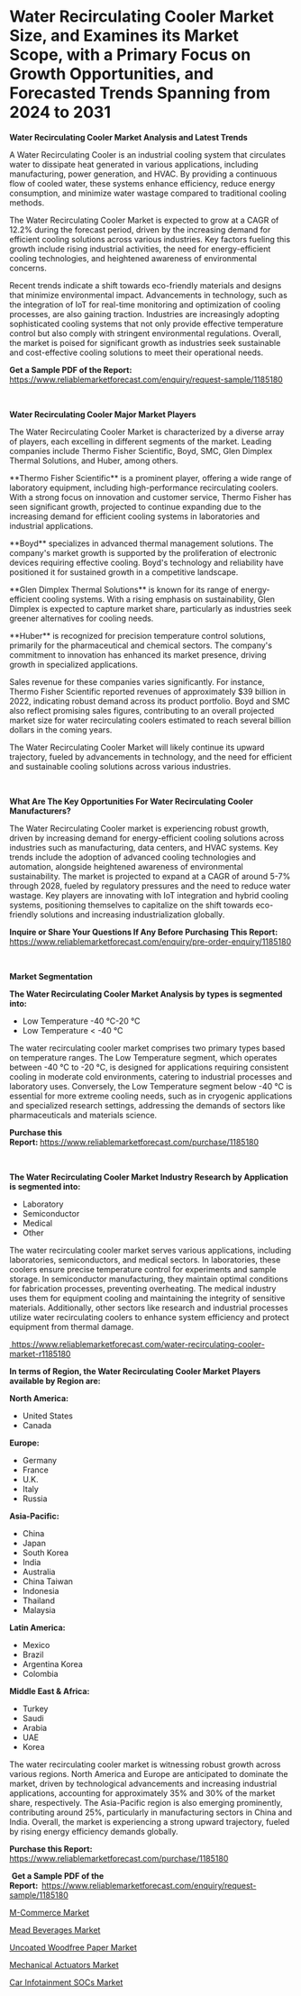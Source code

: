<p><h1>Water Recirculating Cooler Market Size, and Examines its Market Scope, with a Primary Focus on Growth Opportunities, and Forecasted Trends Spanning from 2024 to 2031</h1></p><p><strong>Water Recirculating Cooler Market Analysis and Latest Trends</strong></p>
<p><p>A Water Recirculating Cooler is an industrial cooling system that circulates water to dissipate heat generated in various applications, including manufacturing, power generation, and HVAC. By providing a continuous flow of cooled water, these systems enhance efficiency, reduce energy consumption, and minimize water wastage compared to traditional cooling methods.</p><p>The Water Recirculating Cooler Market is expected to grow at a CAGR of 12.2% during the forecast period, driven by the increasing demand for efficient cooling solutions across various industries. Key factors fueling this growth include rising industrial activities, the need for energy-efficient cooling technologies, and heightened awareness of environmental concerns. </p><p>Recent trends indicate a shift towards eco-friendly materials and designs that minimize environmental impact. Advancements in technology, such as the integration of IoT for real-time monitoring and optimization of cooling processes, are also gaining traction. Industries are increasingly adopting sophisticated cooling systems that not only provide effective temperature control but also comply with stringent environmental regulations. Overall, the market is poised for significant growth as industries seek sustainable and cost-effective cooling solutions to meet their operational needs.</p></p>
<p><strong>Get a Sample PDF of the Report:&nbsp;</strong> <a href="https://www.reliablemarketforecast.com/enquiry/request-sample/1185180?utm_campaign=1601&utm_medium=2&utm_source=Github&utm_content=ia&utm_term=22102024&utm_id=water-recirculating-cooler">https://www.reliablemarketforecast.com/enquiry/request-sample/1185180</a></p>
<p>&nbsp;</p>
<p><strong>Water Recirculating Cooler Major Market Players</strong></p>
<p><p>The Water Recirculating Cooler Market is characterized by a diverse array of players, each excelling in different segments of the market. Leading companies include Thermo Fisher Scientific, Boyd, SMC, Glen Dimplex Thermal Solutions, and Huber, among others.</p><p>**Thermo Fisher Scientific** is a prominent player, offering a wide range of laboratory equipment, including high-performance recirculating coolers. With a strong focus on innovation and customer service, Thermo Fisher has seen significant growth, projected to continue expanding due to the increasing demand for efficient cooling systems in laboratories and industrial applications.</p><p>**Boyd** specializes in advanced thermal management solutions. The company's market growth is supported by the proliferation of electronic devices requiring effective cooling. Boyd's technology and reliability have positioned it for sustained growth in a competitive landscape.</p><p>**Glen Dimplex Thermal Solutions** is known for its range of energy-efficient cooling systems. With a rising emphasis on sustainability, Glen Dimplex is expected to capture market share, particularly as industries seek greener alternatives for cooling needs.</p><p>**Huber** is recognized for precision temperature control solutions, primarily for the pharmaceutical and chemical sectors. The company's commitment to innovation has enhanced its market presence, driving growth in specialized applications.</p><p>Sales revenue for these companies varies significantly. For instance, Thermo Fisher Scientific reported revenues of approximately $39 billion in 2022, indicating robust demand across its product portfolio. Boyd and SMC also reflect promising sales figures, contributing to an overall projected market size for water recirculating coolers estimated to reach several billion dollars in the coming years.</p><p>The Water Recirculating Cooler Market will likely continue its upward trajectory, fueled by advancements in technology, and the need for efficient and sustainable cooling solutions across various industries.</p></p>
<p>&nbsp;</p>
<p><strong>What Are The Key Opportunities For Water Recirculating Cooler Manufacturers?</strong></p>
<p><p>The Water Recirculating Cooler market is experiencing robust growth, driven by increasing demand for energy-efficient cooling solutions across industries such as manufacturing, data centers, and HVAC systems. Key trends include the adoption of advanced cooling technologies and automation, alongside heightened awareness of environmental sustainability. The market is projected to expand at a CAGR of around 5-7% through 2028, fueled by regulatory pressures and the need to reduce water wastage. Key players are innovating with IoT integration and hybrid cooling systems, positioning themselves to capitalize on the shift towards eco-friendly solutions and increasing industrialization globally.</p></p>
<p><strong>Inquire or Share Your Questions If Any Before Purchasing This Report:</strong> <a href="https://www.reliablemarketforecast.com/enquiry/pre-order-enquiry/1185180?utm_campaign=1601&utm_medium=2&utm_source=Github&utm_content=ia&utm_term=22102024&utm_id=water-recirculating-cooler">https://www.reliablemarketforecast.com/enquiry/pre-order-enquiry/1185180</a></p>
<p>&nbsp;</p>
<p><strong>Market Segmentation</strong></p>
<p><strong>The Water Recirculating Cooler Market Analysis by types is segmented into:</strong></p>
<p><ul><li>Low Temperature -40 °C-20 °C</li><li>Low Temperature < -40 °C</li></ul></p>
<p><p>The water recirculating cooler market comprises two primary types based on temperature ranges. The Low Temperature segment, which operates between -40 °C to -20 °C, is designed for applications requiring consistent cooling in moderate cold environments, catering to industrial processes and laboratory uses. Conversely, the Low Temperature segment below -40 °C is essential for more extreme cooling needs, such as in cryogenic applications and specialized research settings, addressing the demands of sectors like pharmaceuticals and materials science.</p></p>
<p><strong>Purchase this Report:&nbsp;</strong><a href="https://www.reliablemarketforecast.com/purchase/1185180?utm_campaign=1601&utm_medium=2&utm_source=Github&utm_content=ia&utm_term=22102024&utm_id=water-recirculating-cooler">https://www.reliablemarketforecast.com/purchase/1185180</a></p>
<p>&nbsp;</p>
<p><strong>The Water Recirculating Cooler Market Industry Research by Application is segmented into:</strong></p>
<p><ul><li>Laboratory</li><li>Semiconductor</li><li>Medical</li><li>Other</li></ul></p>
<p><p>The water recirculating cooler market serves various applications, including laboratories, semiconductors, and medical sectors. In laboratories, these coolers ensure precise temperature control for experiments and sample storage. In semiconductor manufacturing, they maintain optimal conditions for fabrication processes, preventing overheating. The medical industry uses them for equipment cooling and maintaining the integrity of sensitive materials. Additionally, other sectors like research and industrial processes utilize water recirculating coolers to enhance system efficiency and protect equipment from thermal damage.</p></p>
<p><a href="https://www.reliablemarketforecast.com/water-recirculating-cooler-market-r1185180?utm_campaign=1601&utm_medium=2&utm_source=Github&utm_content=ia&utm_term=22102024&utm_id=water-recirculating-cooler">&nbsp;https://www.reliablemarketforecast.com/water-recirculating-cooler-market-r1185180</a></p>
<p><strong>In terms of Region, the Water Recirculating Cooler Market Players available by Region are:</strong></p>
<p>
    <p> <strong> North America: </strong>
        <ul>
            <li>United States</li>
            <li>Canada</li>
        </ul>
        </p> 
    <p> <strong> Europe: </strong>
        <ul>
            <li>Germany</li>
            <li>France</li>
            <li>U.K.</li>
            <li>Italy</li>
            <li>Russia</li>
        </ul>
        </p> 
    <p> <strong> Asia-Pacific: </strong>
        <ul>
            <li>China</li>
            <li>Japan</li>
            <li>South Korea</li>
            <li>India</li>
            <li>Australia</li>
            <li>China Taiwan</li>
            <li>Indonesia</li>
            <li>Thailand</li>
            <li>Malaysia</li>
        </ul>
        </p> 
    <p> <strong> Latin America: </strong>
        <ul>
            <li>Mexico</li>
            <li>Brazil</li>
            <li>Argentina Korea</li>
            <li>Colombia</li>
        </ul>
        </p> 
    <p> <strong> Middle East & Africa: </strong>
        <ul>
            <li>Turkey</li>
            <li>Saudi</li>
            <li>Arabia</li>
            <li>UAE</li>
            <li>Korea</li>
        </ul>
    </p>
    </p>
<p><p>The water recirculating cooler market is witnessing robust growth across various regions. North America and Europe are anticipated to dominate the market, driven by technological advancements and increasing industrial applications, accounting for approximately 35% and 30% of the market share, respectively. The Asia-Pacific region is also emerging prominently, contributing around 25%, particularly in manufacturing sectors in China and India. Overall, the market is experiencing a strong upward trajectory, fueled by rising energy efficiency demands globally.</p></p>
<p><strong>Purchase this Report: </strong><a href="https://www.reliablemarketforecast.com/purchase/1185180?utm_campaign=1601&utm_medium=2&utm_source=Github&utm_content=ia&utm_term=22102024&utm_id=water-recirculating-cooler">https://www.reliablemarketforecast.com/purchase/1185180</a></p>
<p>&nbsp;<strong>Get a Sample PDF of the Report:&nbsp;&nbsp;</strong><a href="https://www.reliablemarketforecast.com/enquiry/request-sample/1185180?utm_campaign=1601&utm_medium=2&utm_source=Github&utm_content=ia&utm_term=22102024&utm_id=water-recirculating-cooler">https://www.reliablemarketforecast.com/enquiry/request-sample/1185180</a></p>
<p><strong></strong></p>
<p><p><a href="https://www.linkedin.com/pulse/evaluating-m-commerce-market-trends-growth-opportunities-qefpe?utm_campaign=1601&utm_medium=2&utm_source=Github&utm_content=ia&utm_term=22102024&utm_id=water-recirculating-cooler">M-Commerce Market</a></p><p><a href="https://www.linkedin.com/pulse/mead-beverages-market-research-report-2024-2031-flagshipin-2tjkf?utm_campaign=1601&utm_medium=2&utm_source=Github&utm_content=ia&utm_term=22102024&utm_id=water-recirculating-cooler">Mead Beverages Market</a></p><p><a href="https://www.linkedin.com/pulse/global-uncoated-woodfree-paper-79-cagr-forecast-2024-2031-bel4f?utm_campaign=1601&utm_medium=2&utm_source=Github&utm_content=ia&utm_term=22102024&utm_id=water-recirculating-cooler">Uncoated Woodfree Paper Market</a></p><p><a href="https://www.linkedin.com/pulse/mechanical-actuators-market-velocity-98-cagr-trajectory-2024-2031-sfmvf?utm_campaign=1601&utm_medium=2&utm_source=Github&utm_content=ia&utm_term=22102024&utm_id=water-recirculating-cooler">Mechanical Actuators Market</a></p><p><a href="https://github.com/LilianFaulkner65/Market-Research-Report-List-1/blob/main/car-infotainment-socs-market.md?utm_campaign=1601&utm_medium=2&utm_source=Github&utm_content=ia&utm_term=22102024&utm_id=water-recirculating-cooler">Car Infotainment SOCs Market</a></p></p>